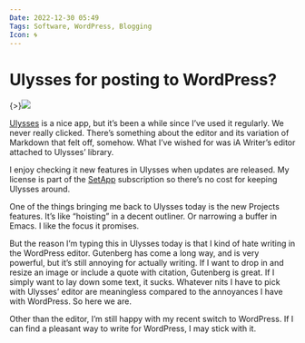 ```yaml
---
Date: 2022-12-30 05:49
Tags: Software, WordPress, Blogging
Icon: 🌀
---
```


# Ulysses for posting to WordPress?

{>}![](https://static.baty.net/images/small/ulysses.png)

[Ulysses](https://ulysses.app/) is a nice app, but it’s been a while since I’ve used it regularly. We never really clicked. There’s something about the editor and its variation of Markdown that felt off, somehow. What I’ve wished for was iA Writer’s editor attached to Ulysses’ library.

I enjoy checking it new features in Ulysses when updates are released. My license is part of the [SetApp](https://setapp.com/) subscription so there’s no cost for keeping Ulysses around.

One of the things bringing me back to Ulysses today is the new Projects features. It’s like “hoisting” in a decent outliner. Or narrowing a buffer in Emacs. I like the focus it promises.

But the reason I’m typing this in Ulysses today is that I kind of hate writing in the WordPress editor. Gutenberg has come a long way, and is very powerful, but it’s still annoying for actually writing. If I want to drop in and resize an image or include a quote with citation, Gutenberg is great. If I simply want to lay down some text, it sucks. Whatever nits I have to pick with Ulysses’ editor are meaningless compared to the annoyances I have with WordPress. So here we are.

Other than the editor, I’m still happy with my recent switch to WordPress. If I can find a pleasant way to write for WordPress, I may stick with it.
